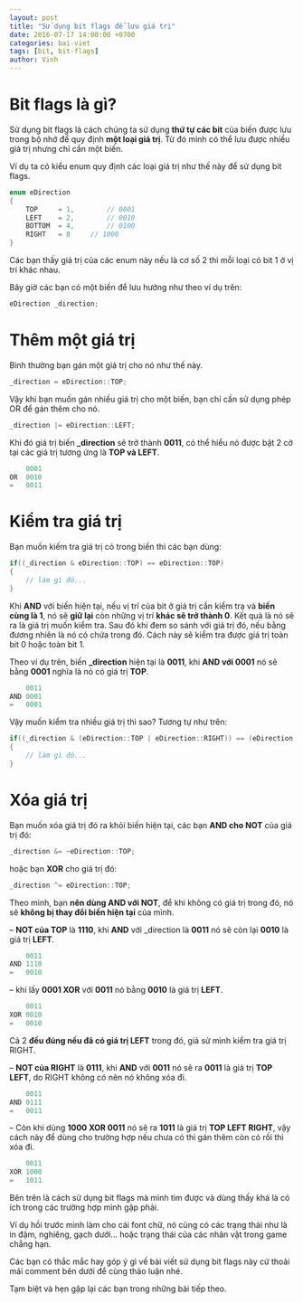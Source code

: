 ```yaml
---
layout: post
title: "Sử dụng bit flags để lưu giá trị"
date: 2016-07-17 14:00:00 +0700
categories: bai-viet
tags: [bit, bit-flags]
author: Vinh
---
```


# Bit flags là gì?
Sử dụng bit flags là cách chúng ta sử dụng **thứ tự các bit** của biến được lưu trong bộ nhớ để quy định **một loại giá trị**. Từ đó mình có thể lưu được nhiều giá trị nhưng chỉ cần một biến.

Ví dụ ta có kiểu enum quy định các loại giá trị như thế này để sử dụng bit flags.

```c
enum eDirection
{
	TOP 	= 1,		// 0001
	LEFT 	= 2,		// 0010
	BOTTOM 	= 4,		// 0100
	RIGHT 	= 8		// 1000
}
```

Các bạn thấy giá trị của các enum này nếu là cơ số 2 thì mỗi loại có bit 1 ở vị trí khác nhau.

Bây giờ các bạn có một biến để lưu hướng như theo ví dụ trên:

```c
eDirection _direction;
```

# Thêm một giá trị

Bình thường bạn gán một giá trị cho nó như thế này.

```c
_direction = eDirection::TOP;
```

Vậy khi bạn muốn gán nhiều giá trị cho một biến, bạn chỉ cần sử dụng phép OR để gán thêm cho nó. 

```c
_direction |= eDirection::LEFT;
```

Khi đó giá trị biến **_direction** sẽ trở thành **0011**, có thể hiểu nó được bật 2 cờ tại các giá trị tương ứng là **TOP và LEFT**.

```c
	0001
OR	0010
=	0011
```

# Kiểm tra giá trị

Bạn muốn kiếm tra giá trị có trong biến thì các bạn dùng:

```c
if((_direction & eDirection::TOP) == eDirection::TOP)
{
	// làm gì đó...
}
```

Khi **AND** với biến hiện tại, nếu vị trí của bit ở giá trị cần kiểm tra và **biến cùng là 1**, nó sẽ **giữ lại** còn những vị trí **khác sẽ trở thành 0**. Kết quả là nó sẽ ra là giá trị muốn kiểm tra. Sau đó khi đem so sánh với giá trị đó, nếu bằng đương nhiên là nó có chứa trong đó. Cách này sẽ kiểm tra được giá trị toàn bit 0 hoặc toàn bit 1.

Theo ví dụ trên, biến **_direction** hiện tại là **0011**, khi **AND với 0001** nó sẽ bằng **0001** nghĩa là nó có giá trị **TOP**.

```c
	0011
AND	0001
=	0001
```

Vậy muốn kiểm tra nhiều giá trị thì sao? Tương tự như trên:

```c
if((_direction & (eDirection::TOP | eDirection::RIGHT)) == (eDirection::TOP | eDirection::RIGHT))
{
	// làm gì đó...
}
```

# Xóa giá trị

Bạn muốn xóa giá trị đó ra khỏi biến hiện tại, các bạn **AND cho NOT** của giá trị đó:

```c
_direction &= ~eDirection::TOP;
```

hoặc bạn **XOR** cho giá trị đó:

```c
_direction ^= eDirection::TOP;
```

Theo mình, bạn **nên dùng AND với NOT**, để khi không có giá trị trong đó, nó sẽ **không bị thay đổi biến hiện tại** của mình.

– **NOT của TOP** là **1110**, khi **AND** với _direction là **0011** nó sẽ còn lại **0010** là giá trị **LEFT**.

```c
	0011
AND	1110
=	0010
```

– khi lấy **0001 XOR** với **0011** nó bằng **0010** là giá trị **LEFT**.

```c
	0011
XOR	0010
=	0010
```

Cả 2 **đều đúng nếu đã có giá trị LEFT** trong đó, giả sử mình kiểm tra giá trị RIGHT.

– **NOT của RIGHT** là **0111**, khi **AND** với **0011** nó sẽ ra **0011** là giá trị **TOP LEFT**, do RIGHT không có nên nó không xóa đi.

```c
	0011
AND	0111
=	0011
```

– Còn khi dùng **1000 XOR 0011** nó sẽ ra **1011** là giá trị **TOP LEFT RIGHT**, vậy cách này để dùng cho trường hợp nếu chưa có thì gán thêm còn có rồi thì xóa đi.

```c
	0011
XOR	1000
=	1011
```

Bên trên là cách sử dụng bit flags mà mình tìm được và dùng thấy khá là có ích trong các trường hợp mình gặp phải. 

Ví dụ hồi trước mình làm cho cái font chữ, nó cũng có các trạng thái như là in đậm, nghiêng, gạch dưới… hoặc trạng thái của các nhân vật trong game chẳng hạn.

Các bạn có thắc mắc hay góp ý gì về bài viết sử dụng bit flags này cứ thoải mái comment bên dưới để cùng thảo luận nhé.

Tạm biệt và hẹn gặp lại các bạn trong những bài tiếp theo.